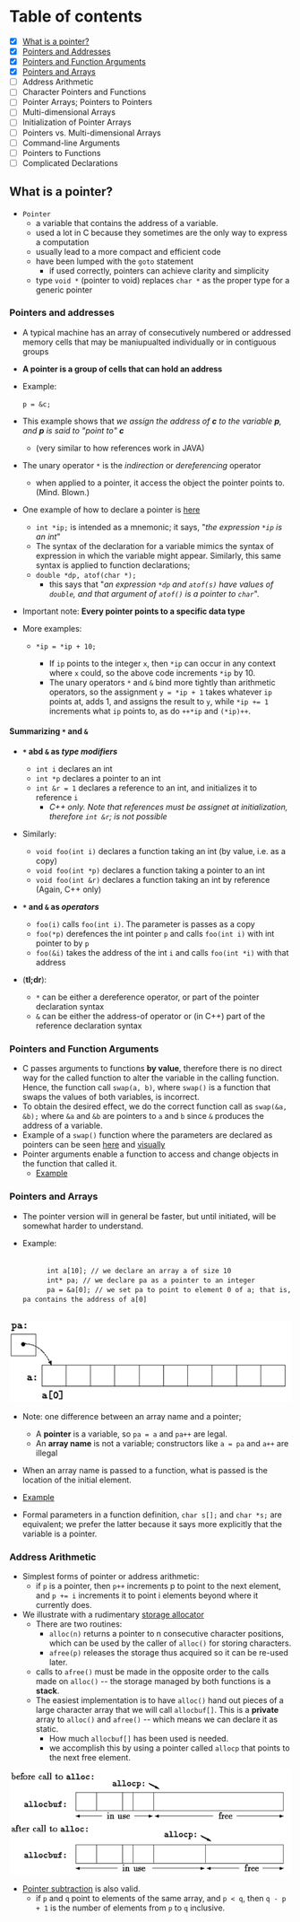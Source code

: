 # Table of contents
- [x] [What is a pointer?](https://github.com/carrliitos/CPrograms/tree/master/TutorialIntroduction/PointersAndArrays#what-is-a-pointer)
- [x] [Pointers and Addresses](https://github.com/carrliitos/CPrograms/tree/master/TutorialIntroduction/PointersAndArrays#pointers-and-addresses)
- [x] [Pointers and Function Arguments](https://github.com/carrliitos/CPrograms/tree/master/TutorialIntroduction/PointersAndArrays#pointers-and-function-arguments)
- [x] [Pointers and Arrays](https://github.com/carrliitos/CPrograms/tree/master/TutorialIntroduction/PointersAndArrays#pointers-and-arrays)
- [ ] Address Arithmetic
- [ ] Character Pointers and Functions
- [ ] Pointer Arrays; Pointers to Pointers
- [ ] Multi-dimensional Arrays
- [ ] Initialization of Pointer Arrays
- [ ] Pointers vs. Multi-dimensional Arrays
- [ ] Command-line Arguments
- [ ] Pointers to Functions
- [ ] Complicated Declarations

## What is a pointer?
- `Pointer`
	- a variable that contains the address of a variable.
	- used a lot in C because they sometimes are the only way to express a computation
	- usually lead to a more compact and efficient code
	- have been lumped with the `goto` statement
		- if used correctly, pointers can achieve clarity and simplicity
	- type `void *` (pointer to void) replaces `char *` as the proper type for a generic pointer

### Pointers and addresses
- A typical machine has an array of consecutively numbered or addressed memory cells that may be maniupualted individually or in contiguous groups
- **A pointer is a group of cells that can hold an address**
- Example:
	
	<code>p = &c;</code>

- This example shows that *we assign the address of **c** to the variable **p**, and **p** is said to "point to" **c***
	- (very similar to how references work in JAVA)
- The unary operator `*` is the *indirection* or *dereferencing* operator
	- when applied to a pointer, it access the object the pointer points to. (Mind. Blown.)
- One example of how to declare a pointer is [here](https://github.com/carrliitos/CPrograms/blob/master/TutorialIntroduction/PointersAndArrays/DeclareAPointer.c)
	- `int *ip;` is intended as a mnemonic; it says, "*the expression `*ip` is an int*"
	- The syntax of the declaration for a variable mimics the syntax of expression in which the variable might appear.
	Similarly, this same syntax is applied to function declarations;
	- `double *dp, atof(char *);`
		- this says that "*an expression `*dp` and `atof(s)` have values of `double`, and that argument of `atof()` is a pointer to `char`*".
- Important note: **Every pointer points to a specific data type**
- More examples:
	
	- `*ip = *ip + 10;`

		- If `ip` points to the integer `x`, then `*ip` can occur in any context where `x` could, so the above code increments `*ip` by 10.
		- The unary operators `*` and `&` bind more tightly than arithmetic operators, so the assignment `y = *ip + 1` takes whatever `ip` points at, adds 1, and assigns the result to `y`, while `*ip += 1` increments what `ip` points to, as do `++*ip` and `(*ip)++`.

#### Summarizing `*` and `&`
- **`*` abd `&` as *type modifiers***
	- `int i` declares an int
	- `int *p` declares a pointer to an int
	- `int &r = 1` declares a reference to an int, and initializes it to reference `i`
		- *C++ only. Note that references must be assignet at initialization, therefore `int &r`; is not possible*
- Similarly:
	- `void foo(int i)` declares a function taking an int (by value, i.e. as a copy)
	- `void foo(int *p)` declares a function taking a pointer to an int
	- `void foo(int &r)` declares a function taking an int by reference (Again, C++ only)

- **`*` and `&` as *operators***
	- `foo(i)` calls `foo(int i)`. The parameter is passes as a copy
	- `foo(*p)` derefences the int pointer `p` and calls `foo(int i)` with int pointer to by `p`
	- `foo(&i)` takes the address of the int `i` and calls `foo(int *i)` with that address
- (**tl;dr**):
	- `*` can be either a dereference operator, or part of the pointer declaration syntax
	- `&` can be either the address-of operator or (in C++) part of the reference declaration syntax	

### Pointers and Function Arguments
- C passes arguments to functions **by value**, therefore there is no direct way for the called function to alter the variable in the calling function. Hence, the function call `swap(a, b)`, where `swap()` is a function that swaps the values of both variables, is incorrect. 
- To obtain the desired effect, we do the correct function call as `swap(&a, &b);` where `&a` and `&b` are pointers to `a` and `b` since `&` produces the address of a variable.
- Example of a `swap()` function where the parameters are declared as pointers can be seen [here](https://github.com/carrliitos/CPrograms/blob/master/TutorialIntroduction/PointersAndArrays/Swap.c) and [visually](https://github.com/carrliitos/CPrograms/blob/master/TutorialIntroduction/PointersAndArrays/img/swap.png)
- Pointer arguments enable a function to access and change objects in the function that called it.
	- [Example](https://github.com/carrliitos/CPrograms/blob/master/TutorialIntroduction/PointersAndArrays/GetInt.c)

### Pointers and Arrays
- The pointer version will in general be faster, but until initiated, will be somewhat harder to understand.
- Example:

	<code>
		int a[10]; // we declare an array a of size 10
		int* pa; // we declare pa as a pointer to an integer
		pa = &a[0]; // we set pa to point to element 0 of a; that is, pa contains the address of a[0]
	</code>

![pa assignment](./img/pa.png)
- Note: one difference between an array name and a pointer;
	- A **pointer** is a variable, so `pa = a` and `pa++` are legal.
	- An **array name** is not a variable; constructors like `a = pa` and `a++` are illegal

- When an array name is passed to a function, what is passed is the location of the initial element.
- [Example](https://github.com/carrliitos/CPrograms/blob/master/TutorialIntroduction/PointersAndArrays/ArrayPassedToFunction.c)
- Formal parameters in a function definition, `char s[];` and `char *s;` are equivalent; we prefer the latter because it says more explicitly that the variable is a pointer.

### Address Arithmetic
- Simplest forms of pointer or address arithmetic:
	- if `p` is a pointer, then `p++` increments p to point to the next element, and `p += i` increments it to point i elements beyond where it currently does. 
- We illustrate with a rudimentary [storage allocator](https://github.com/carrliitos/CPrograms/blob/master/TutorialIntroduction/PointersAndArrays/StorageAllocator.c)
	- There are two routines:
		- `alloc(n)` returns a pointer to n consecutive character positions, which can be used by the caller of `alloc()` for storing characters.
		- `afree(p)` releases the storage thus acquired so it can be re-used later.
	- calls to `afree()` must be made in the opposite order to the calls made on `alloc()` -- the storage managed by both functions is a **stack**.
	- The easiest implementation is to have `alloc()` hand out pieces of a large character array that we will call `allocbuf[]`. This is a **private** array to `alloc()` and `afree()` -- which means we can declare it as static.
		- How much `allocbuf[]` has been used is needed.
		- we accomplish this by using a pointer called `allocp` that points to the next free element.

![Example](./img/alloc.png)

- [Pointer subtraction](https://github.com/carrliitos/CPrograms/blob/master/TutorialIntroduction/PointersAndArrays/PointerSubtraction.c) is also valid.
	- if `p` and `q` point to elements of the same array, and `p < q`, then `q - p + 1` is the number of elements from `p` to `q` inclusive.